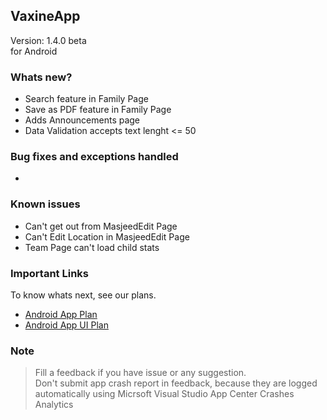 ## VaxineApp
Version: 1.4.0 beta  
for Android

### Whats new?
- Search feature in Family Page
- Save as PDF feature in Family Page
- Adds Announcements page
- Data Validation accepts text lenght <= 50

### Bug fixes and exceptions handled
- 

### Known issues
- Can't get out from MasjeedEdit Page
- Can't Edit Location in MasjeedEdit Page
- Team Page can't load child stats

### Important Links
To know whats next, see our plans.  
- [Android App Plan](https://github.com/VDTS/CodeX.VaxineSolution/projects/1)  
- [Android App UI Plan](https://github.com/VDTS/CodeX.VaxineSolution/projects/2)  


### Note
> Fill a feedback if you have issue or any suggestion.  
> Don't submit app crash report in feedback, because they are logged automatically using Micrsoft Visual Studio App Center Crashes Analytics
